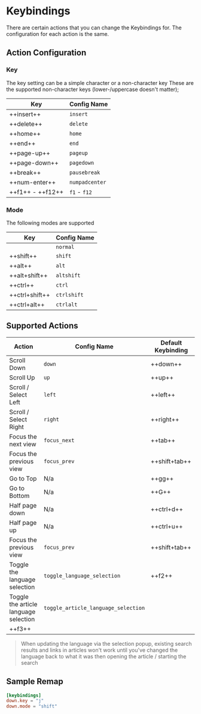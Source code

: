 # Keybindings

There are certain actions that you can change the Keybindings for. The configuration for each action is the same.

## Action Configuration

### Key

The key setting can be a simple character or a non-character key
These are the supported non-character keys (lower-/uppercase doesn't matter);

| Key              | Config Name    |
|------------------|----------------|
| ++insert++       | `insert`       |
| ++delete++       | `delete`       |
| ++home++         | `home`         |
| ++end++          | `end`          |
| ++page-up++      | `pageup`       |
| ++page-down++    | `pagedown`     |
| ++break++        | `pausebreak`   |
| ++num-enter++    | `numpadcenter` |
| ++f1++ - ++f12++ | `f1` - `f12`   |

### Mode

The following modes are supported

| Key            | Config Name |
|----------------|-------------|
 |                | `normal`    |
| ++shift++      | `shift`      |
| ++alt++        | `alt`       |
| ++alt+shift++  | `altshift`  |
| ++ctrl++       | `ctrl`      |
| ++ctrl+shift++ | `ctrlshift` |
| ++ctrl+alt++   | `ctrlalt`   |

## Supported Actions

| Action                  | Config Name  | Default Keybinding |
|-------------------------|--------------|--------------------|
| Scroll Down             | `down`       | ++down++           |
| Scroll Up               | `up`         | ++up++             |
| Scroll / Select Left    | `left`       | ++left++           |
| Scroll / Select Right   | `right`      | ++right++          |
| Focus the next view     | `focus_next` | ++tab++            |
| Focus the previous view | `focus_prev` | ++shift+tab++      |
| Go to Top               | N/a          | ++gg++             |
| Go to Bottom            | N/a          | ++G++              |
| Half page down          | N/a          | ++ctrl+d++         |
| Half page up            | N/a          | ++ctrl+u++         |
| Focus the previous view | `focus_prev` | ++shift+tab++      |
| Toggle the language selection | `toggle_language_selection` | ++f2++ |
| Toggle the article language selection | `toggle_article_language_selection` |
++f3++ |

> When updating the language via the selection popup, existing search results and links in articles
> won't work until you've changed the language back to what it was then opening the article /
> starting the search

## Sample Remap

```toml
[keybindings]
down.key = "j"
down.mode = "shift"
```

[release-0.5.0]: https://github.com/Builditluc/wiki-tui/releases/tag/v0.5.0
[release-0.6.0]: https://github.com/Builditluc/wiki-tui/releases/tag/v0.6.0
